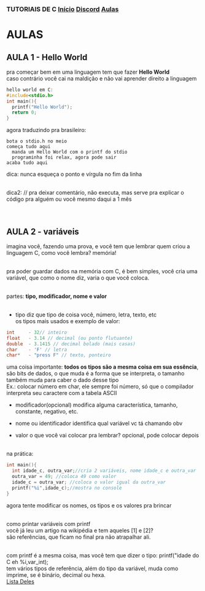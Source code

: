 ### TUTORIAIS DE C  [Início](https://tutoriais-de-c.ndicedodo.repl.co/)   [Discord](https://tutoriais-de-c.ndicedodo.repl.co/discord.html)   [Aulas](https://indicedoconhecimento.github.io/) ###   

# AULAS

## AULA 1 - Hello World

pra começar bem em uma linguagem tem que fazer **Hello World** <br>
caso contrário você cai na maldição e não vai aprender direito a linguagem
```c
hello world em C:
#include<stdio.h>
int main(){
  printf("Hello World");
  return 0;
}
```

agora traduzindo pra brasileiro:
```
bota o stdio.h no meio
começa tudo aqui
  manda um Hello World com o printf do stdio
  programinha foi relax, agora pode sair
acaba tudo aqui
```
dica: nunca esqueça o ponto e vírgula no fim da linha<br><br>

dica2: // pra deixar comentário, não executa, mas serve pra explicar o código pra alguém ou você mesmo daqui a 1 mês<br><br><br>

## AULA 2 - variáveis
imagina você, fazendo uma prova, e você tem que lembrar quem criou a linguagem C, como você lembra? memória!<br><br>

pra poder guardar dados na memória com C, é bem simples, você cria uma variável, que como o nome diz, varia o que você coloca.<br><br>

partes: **tipo, modificador, nome e valor**<br><br>

- tipo diz que tipo de coisa você, número, letra, texto, etc<br>
os tipos mais usados e exemplo de valor:
```c
int     - 32// inteiro
float   - 3.14 // decimal (ou ponto flutuante)
double  - 3.1415 // decimal bolado (mais casas)
char    - 'F' // letra
char*   - "press F" // texto, ponteiro
```

uma coisa importante: **todos os tipos são a mesma coisa em sua essência**, são bits de dados, o que muda é a forma que se interpreta, o tamanho também muda para caber o dado desse tipo<br>
Ex.: colocar número em char, ele sempre foi número, só que o compilador interpreta seu caractere com a tabela ASCII

- modificador(opcional) modifica alguma característica, tamanho, constante, negativo, etc.

- nome ou identificador identifica qual variável vc tá chamando obv

- valor o que você vai colocar pra lembrar? opcional, pode colocar depois<br><br>

na prática:
```c
int main(){
  int idade_c, outra_var;//cria 2 variáveis, nome idade_c e outra_var
  outra_var = 49; //coloca 49 como valor
  idade_c = outra_var; //coloca o valor igual da outra_var
  printf("%i",idade_c);//mostra no console
}
```

agora tente modificar os nomes, os tipos e os valores pra brincar<br><br>

como printar variáveis com printf<br>
você já leu um artigo na wikipédia e tem aqueles [1] e [2]?<br>
são referências, que ficam no final pra não atrapalhar ali.<br><br>

com printf é a mesma coisa, mas você tem que dizer o tipo: printf("idade do C eh %i,var_int);<br>
tem vários tipos de referência, além do tipo da variável, muda como imprime, se é binário, decimal ou hexa.<br>
[Lista Deles](https://docs.microsoft.com/pt-br/cpp/c-runtime-library/format-specification-syntax-printf-and-wprintf-functions?view=msvc-160#type-field-characters)
